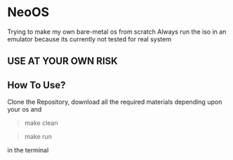 # NeoOS
Trying to make my own bare-metal os from scratch
Always run the iso in an emulator because its currently not tested for real system

## USE AT YOUR OWN RISK

## How To Use?
Clone the Repository, download all the required materials depending upon your os and
> make clean

> make run

in the terminal
